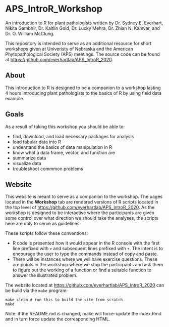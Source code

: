 # APS_IntroR_Workshop
<!--
---
title: "R for Plant Pathologists"
---
-->


An introduction to R for plant pathologists written by Dr. Sydney E. Everhart, Nikita Gambhir, Dr. Kaitlin Gold, Dr. Lucky Mehra, Dr. Zhian N. Kamvar, and Dr. O. William McClung.

This repository is intended to serve as an additional resource for short 
workshops given at Univeristy of Nebraska and the American Phytopathological Society (APS) meetings. The source code can be found at https://github.com/everhartlab/APS_IntroR_2020.

## About 

This introduction to R is designed to be a companion to a workshop lasting 4 
hours introducing plant pathologists to the basics of R by using field data example. 

## Goals

As a result of taking this workshop you should be able to:

 - find, download, and load necessary packages for analysis
 - load tabular data into R
 - understand the basics of data manipulation in R
 - know what a data frame, vector, and function are
 - summarize data
 - visualize data
 - troubleshoot commmon problems


## Website

This website is meant to serve as a companion to the workshop. The pages located
in the **Workshop** tab are rendered versions of R scripts located in the top 
level of https://github.com/everhartlab/APS_IntroR_2020. As the workshop is designed to
be interactive where the participants are given some control over what direction
we should take the analyses, the scripts here are only to serve as guidelines.

These scripts follow these conventions:

 - R code is presented how it would appear in the R console with the first line
   prefixed with `>` and subsequent lines prefixed with `+`. The intent is to
   encourage the user to type the commands instead of copy and paste.
 - There will be instances where we will have exercise questions. These are
   points in the workshop where we stop the participants and ask them to 
   figure out the working of a function or find a suitable function to answer
   the illustrated problem.



The website located at https://github.com/everhartlab/APS_IntroR_2020 can be build via the
`make` program:

```make
make clean # run this to build the site from scratch
make
```

Note: if the README.md is changed, make will force-update the index.Rmd and in
turn force update the corresponding HTML.
